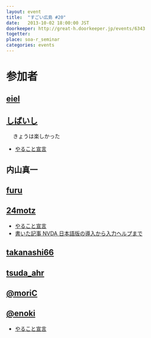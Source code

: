 ```yaml
---
layout: event
title:  "すごい広島 #20"
date:   2013-10-02 18:00:00 JST
doorkeeper: http://great-h.doorkeeper.jp/events/6343
togetter:
place: soa-r_seminar
categories: events
---
```


# 参加者

## [eiel](https://github.com/eiel)

## [しばいし](https://twitter.com/isabisi1484)
　
きょうは楽しかった

* [やること宣言](https://github.com/great-h/great-h.github.io/issues/297)

## 内山真一

## [furu](https://twitter.com/pecosantoyobe)

## [24motz](https://twitter.com/24motz)

* [やること宣言](https://github.com/great-h/great-h.github.io/issues/293)
* [書いた記事 NVDA 日本語版の導入から入力ヘルプまで](http://d.nishimotz.com/archives/1577)

## [takanashi66](https://twitter.com/takanashi66)

## [tsuda_ahr](https://twitter.com/tsuda_ahr)

## [@moriC](https://twitter.com/CentBoss)

## [@enoki](https://twitter.com/enofujityan)

* [やること宣言](https://github.com/great-h/great-h.github.io/issues/303)
